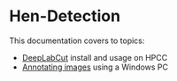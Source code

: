 # Hen-Detection

This documentation covers to topics:

* [DeepLabCut](DeepLabCut.md) install and usage on HPCC
* [Annotating images](Annotations.md) using a Windows PC

